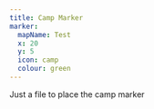 ```yaml
---
title: Camp Marker
marker:
  mapName: Test
  x: 20
  y: 5
  icon: camp
  colour: green
---
```


Just a file to place the camp marker
